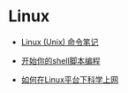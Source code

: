 # Linux
- [Linux (Unix) 命令笔记](https://github.com/shellhub/blog/issues/7)

- [开始你的shell脚本编程](https://github.com/shellhub/blog/issues/8)

- [如何在Linux平台下科学上网](https://github.com/shellhub/blog/issues/10)
